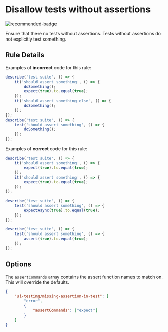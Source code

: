 # Disallow tests without assertions

![recommended-badge][]

Ensure that there no tests without assertions. Tests without assertions do not explicitly test something.

## Rule Details

Examples of **incorrect** code for this rule:

```js
describe('test suite', () => {
    it('should assert something', () => {
        doSomething();
        expect(true).to.equal(true);
    });
    it('should assert something else', () => {
        doSomething();
    });
});
describe('test suite', () => {
    test('should assert something', () => {
        doSomething();
    });
});
```

Examples of **correct** code for this rule:

```js
describe('test suite', () => {
    it('should assert something', () => {
        expect(true).to.equal(true);
    });
    it('should assert something', () => {
        expect(true).to.equal(true);
    });
});

describe('test suite', () => {
    test('should assert something', () => {
        expectAsync(true).to.equal(true);
    });
});

describe('test suite', () => {
    test('should assert something', () => {
        assert(true).to.equal(true);
    });
});
```

## Options

The `assertCommands` array contains the assert function names to match on. This will override the defaults.

```json
{
    "ui-testing/missing-assertion-in-test": [
        "error",
        {
            "assertCommands": ["expect"]
        }
    ]
}
```

[recommended-badge]: https://img.shields.io/badge/recommended-brightgreen
